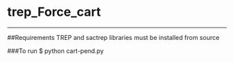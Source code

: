 # trep_Force_cart

***
##Requirements
TREP and sactrep libraries must be installed from source

###To run
$ python cart-pend.py

